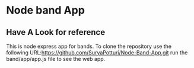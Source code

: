 # Node band App

## Have A Look for reference
This is node express app for bands. To clone the repository use the following URL:https://github.com/SuryaPotturi/Node-Band-App.git
run the band/app/app.js file to see the web app.


